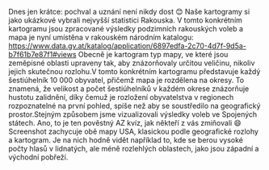 Dnes jen krátce: pochval a uznání není nikdy dost 😊⁣ Naše kartogramy si jako ukázkové vybrali nejvyšší statistici Rakouska. V tomto konkrétním kartogramu jsou zpracované výsledky podzimních rakouských voleb a mapa je nyní umístěna v rakouském národním katalogu: https://www.data.gv.at/katalog/application/6897edfa-2c70-4d7f-9d5a-b7f61b7e87f1#views
Obecně je kartogram typ mapy, ve které jsou zeměpisné oblasti upraveny tak, aby znázorňovaly určitou veličinu, nikoliv jejich skutečnou rozlohu.V tomto konkrétním kartogramu představuje každý šestiúhelník 10 000 obyvatel, přičemž mapa je rozdělena na okresy. To znamená, že velikost a počet šestiúhelníků v každém okrese znázorňuje hustotu zalidnění, díky čemuž je rozložení obyvatelstva v regionech rozpoznatelné na první pohled, spíše než aby se soustředilo na geografický prostor.Stejným způsobem jsme vizualizovali výsledky voleb ve Spojených státech. Ano, to je ten pověstný AZ kvíz, jak někteří z vás zmiňovali 😄 Screenshot zachycuje obě mapy USA, klasickou podle geografické rozlohy a kartogram. Je na nich hodně vidět například to, kde se berou vysoké počty hlasů v lidnatých, ale méně rozlehlých oblastech, jako jsou západní a východní pobřeží.
